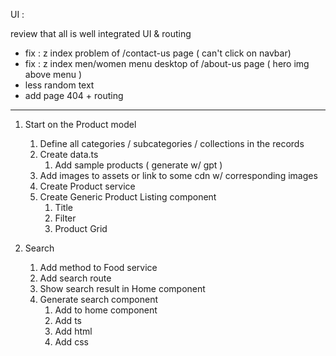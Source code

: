 UI : 

review that all is well integrated UI & routing
- fix : z index problem of /contact-us page ( can't click on navbar)
- fix : z index men/women menu desktop of /about-us page ( hero img above menu )
- less random text
- add page 404 + routing

---

1. Start on the Product model
   1. Define all categories / subcategories / collections in the records
   2. Create data.ts
      1. Add sample products ( generate w/ gpt )
   3. Add images to assets or link to some cdn w/ corresponding images
   4. Create Product service
   5. Create Generic Product Listing component
      1. Title
      2. Filter
      3. Product Grid

2. Search
   1. Add method to Food service
   2. Add search route
   3. Show search result in Home component
   4. Generate search component
      1. Add to home component
      2. Add ts
      3. Add html
      4. Add css